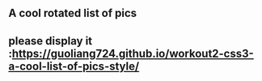 ## A cool rotated list of pics
## please display it :https://guoliang724.github.io/workout2-css3-a-cool-list-of-pics-style/

